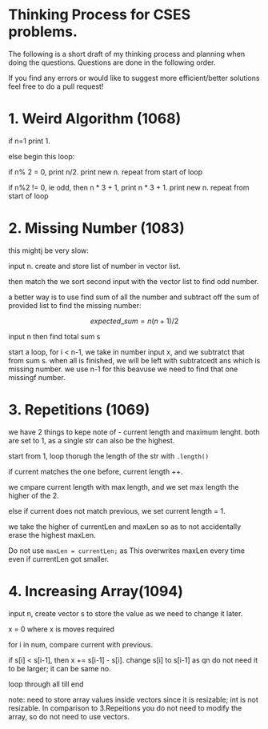 # Thinking Process for CSES problems.

The following is a short draft of my thinking process and planning when doing the questions. Questions are done in the following order. 

If you find any errors or would like to suggest more efficient/better solutions feel free to do a pull request!


# 1. Weird Algorithm (1068)

if n=1 print 1.

else begin this loop:

if n% 2 = 0, print n/2. print new n. repeat from start of loop

if n%2 != 0, ie odd, then n * 3 + 1, print n * 3 + 1. print new n. repeat from start of loop


# 2. Missing Number (1083)

this mightj be very slow:

input n. create and store list of number in vector list.

then match the we sort second input with the vector list to find odd number.

a better way is to use find sum of all the number and subtract off the sum of provided list to find the missing number:

$$
expected\_sum = {n(n+1)}/2 
$$


input n then find total sum s

start a loop, for i < n-1, we take in number input x, and we subtratct that from sum s. when all is finished, we will be left with subtratcedt ans which is missing number. we use n-1 for this beavuse we need to find that one missingf number.


# 3. Repetitions (1069)

we have 2 things to kepe note of - current length and maximum lenght. both are set to 1, as a single str can also be the highest.

start from 1, loop thorugh the length of the str with `.length()`

if current matches the one before, current length ++. 

we cmpare current length with max length, and we set max length the higher of the 2.

else if current does not match previous, we set current length = 1.

we take the higher of currentLen and maxLen so as to not accidentally erase the highest maxLen.

Do not use `maxLen = currentLen;` as This overwrites maxLen every time even if currentLen got smaller.


# 4. Increasing Array(1094)

input n, create vector s to store the value as we need to change it later. 

x = 0 where x is moves required

for i in num, compare current with previous.

if s[i] < s[i-1], then x += s[i-1] - s[i]. change s[i] to s[i-1] as qn do not need it to be larger; it can be same no. 

loop through all till end

note: need to store array values inside vectors since it is resizable; int is not resizable. In comparison to 3.Repeitions you do not need to modify the array, so do not need to use vectors.